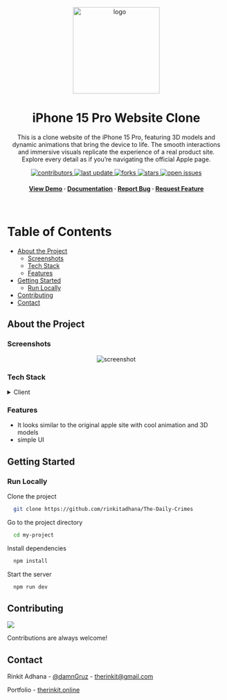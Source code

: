 
<div align="center">

  <img src="https://github.com/user-attachments/assets/db8be64e-daf8-4585-8410-11d5ce737f57" alt="logo" width="200" height="auto" />
  <h1>iPhone 15 Pro Website Clone</h1>
  
  <p>
    This is a clone website of the iPhone 15 Pro, featuring 3D models and dynamic animations that bring the device to life. The smooth interactions and immersive visuals replicate the experience of a real product site. Explore every detail as if you’re navigating the official Apple page.
  </p>
  
  
<!-- Badges -->
<p>
  <a href="https://github.com/rinkitadhana/iPhone15-Apple-Clone">
    <img src="https://img.shields.io/github/contributors/rinkitadhana/iPhone15-Apple-Clone" alt="contributors" />
  </a>
  <a href="https://github.com/rinkitadhana/iPhone15-Apple-Clone">
    <img src="https://img.shields.io/github/last-commit/rinkitadhana/iPhone15-Apple-Clone" alt="last update" />
  </a>
  <a href="https://github.com/rinkitadhana/iPhone15-Apple-Clone">
    <img src="https://img.shields.io/github/forks/rinkitadhana/iPhone15-Apple-Clone" alt="forks" />
  </a>
  <a href="https://github.com/rinkitadhana/iPhone15-Apple-Clone">
    <img src="https://img.shields.io/github/stars/rinkitadhana/iPhone15-Apple-Clone" alt="stars" />
  </a>
  <a href="https://github.com/rinkitadhana/iPhone15-Apple-Clone">
    <img src="https://img.shields.io/github/issues/rinkitadhana/iPhone15-Apple-Clone" alt="open issues" />
  </a>
 
</p>
   
<h4>
    <a href="https://therinkit-appleclone.vercel.app">View Demo</a>
  <span> · </span>
    <a href="https://github.com/rinkitadhana/iPhone15-Apple-Clone">Documentation</a>
  <span> · </span>
    <a href="https://github.com/rinkitadhana/iPhone15-Apple-Clone/issues/">Report Bug</a>
  <span> · </span>
    <a href="https://github.com/rinkitadhana/iPhone15-Apple-Clone/issues/">Request Feature</a>
  </h4>
</div>

<br />

<!-- Table of Contents -->
#  Table of Contents

- [About the Project](#about-the-project)
  * [Screenshots](#screenshots)
  * [Tech Stack](#tech-stack)
  * [Features](#features)
- [Getting Started](#getting-started)
  * [Run Locally](#run-locally)
- [Contributing](#contributing)
- [Contact](#contact)

  

<!-- About the Project -->
##  About the Project


<!-- Screenshots -->
###  Screenshots

<div align="center"> 
  <img src="https://github.com/user-attachments/assets/90a3dd0d-5971-44ee-8129-0c3c94005d6d" alt="screenshot" />
</div>


<!-- TechStack -->
###  Tech Stack

<details>
  <summary>Client</summary>
  <ul>
        <li><a href="">React.js</a></li>
        <li><a href="">Javascript</a></li>
        <li><a href="">TailwindCSS</a></li>
        <li><a href="">GSAP</a></li>
        <li><a href="">ThreeJS</a></li>


  </ul>
</details>

<!-- Features -->
### Features

- It looks similar to the original apple site with cool animation and 3D models
- simple UI


<!-- Getting Started -->
##  Getting Started

<!-- Run Locally -->
### Run Locally

Clone the project

```bash
  git clone https://github.com/rinkitadhana/The-Daily-Crimes
```

Go to the project directory

```bash
  cd my-project
```

Install dependencies

```bash
  npm install
```

Start the server

```bash
  npm run dev
```



<!-- Contributing -->
## Contributing

<a href="https://github.com/rinkitadhana/The-Daily-Crimes/contributors">
  <img src="https://contrib.rocks/image?repo=rinkitadhana/The-Daily-Crimes" />
</a>


Contributions are always welcome!



<!-- Contact -->
##  Contact

Rinkit Adhana - [@damnGruz](https://twitter.com/damnGruz) - therinkit@gmail.com

Portfolio - [therinkit.online](https://therinkit.online)

